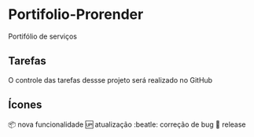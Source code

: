 # Portifolio-Prorender
Portifólio de serviços

## Tarefas

O controle das tarefas dessse projeto será realizado no GitHub

## Ícones

:package: nova funcionalidade
:up: atualização
:beatle: correção de bug
:checkered_flag: release
